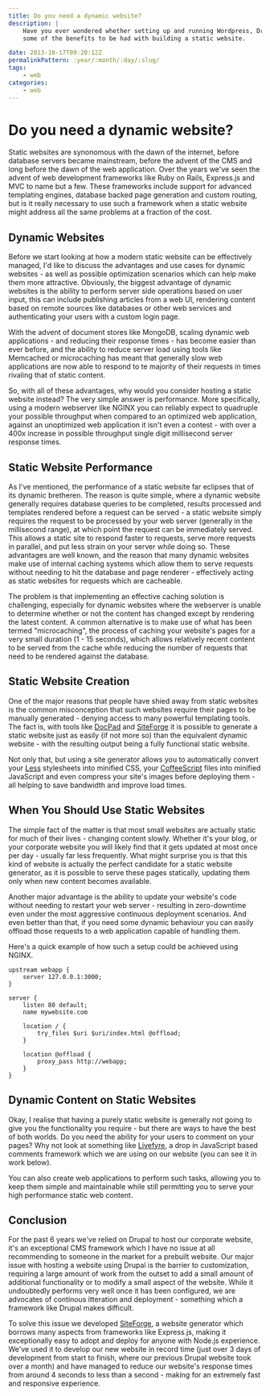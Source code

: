 ```yaml
---
title: Do you need a dynamic website?
description: |
    Have you ever wondered whether setting up and running Wordpress, Drupal or Joomla is really worth it? I'll run through
    some of the benefits to be had with building a static website.

date: 2013-10-17T09:20:12Z
permalinkPattern: :year/:month/:day/:slug/
tags:
    - web
categories:
    - web
---
```


# Do you need a dynamic website?
Static websites are synonomous with the dawn of the internet, before database servers became mainstream, before the advent of the CMS and long before the dawn of the web application. Over the years we've seen the advent of web development frameworks like Ruby on Rails, Express.js and MVC to name but a few. These frameworks include support for advanced templating engines, database backed page generation and custom routing, but is it really necessary to use such a framework when a static website might address all the same problems at a fraction of the cost.

<!-- more -->

## Dynamic Websites
Before we start looking at how a modern static website can be effectively managed, I'd like to discuss the advantages and use cases for dynamic websites - as well as possible optimization scenarios which can help make them more attractive. Obviously, the biggest advantage of dynamic websites is the ability to perform server side operations based on user input, this can include publishing articles from a web UI, rendering content based on remote sources like databases or other web services and authenticating your users with a custom login page.

With the advent of document stores like MongoDB, scaling dynamic web applications - and reducing their response times - has become easier than ever before, and the ability to reduce server load using tools like Memcached or microcaching has meant that generally slow web applications are now able to respond to te majority of their requests in times rivaling that of static content.

So, with all of these advantages, why would you consider hosting a static website instead? The very simple answer is performance. More specifically, using a modern webserver like NGINX you can reliably expect to quadruple your possible throughput when compared to an optimized web application, against an unoptimized web application it isn't even a contest - with over a 400x increase in possible throughput single digit millisecond server response times.

## Static Website Performance
As I've mentioned, the performance of a static website far eclipses that of its dynamic bretheren. The reason is quite simple, where a dynamic website generally requires database queries to be completed, results processed and templates rendered before a request can be served - a static website simply requires the request to be processed by your web server (generally in the millisecond range), at which point the request can be immediately served. This allows a static site to respond faster to requests, serve more requests in parallel, and put less strain on your server while doing so. These advantages are well known, and the reason that many dynamic websites make use of internal caching systems which allow them to serve requests without needing to hit the database and page renderer - effectively acting as static websites for requests which are cacheable.

The problem is that implementing an effective caching solution is challenging, especially for dynamic websites where the webserver is unable to determine whether or not the content has changed except by rendering the latest content. A common alternative is to make use of what has been termed "microcaching", the process of caching your website's pages for a very small duration (1 - 15 seconds), which allows relatively recent content to be served from the cache while reducing the number of requests that need to be rendered against the database.

## Static Website Creation
One of the major reasons that people have shied away from static websites is the common misconception that such websites require their pages to be manually generated - denying access to many powerful templating tools. The fact is, with tools like [DocPad][docpad] and [SiteForge](/siteforge) it is possible to generate a static website just as easily (if not more so) than the equivalent dynamic website - with the resulting output being a fully functional static website.

Not only that, but using a site generator allows you to automatically convert your [Less][less] stylesheets into minified CSS, your [CoffeeScript][coffeescript] files into minified JavaScript and even compress your site's images before deploying them - all helping to save bandwidth and improve load times.

## When You Should Use Static Websites
The simple fact of the matter is that most small websites are actually static for much of their lives - changing content slowly. Whether it's your blog, or your corporate website you will likely find that it gets updated at most once per day - usually far less frequently. What might surprise you is that this kind of website is actually the perfect candidate for a static website generator, as it is possible to serve these pages statically, updating them only when new content becomes available.

Another major advantage is the ability to update your website's code without needing to restart your web server - resulting in zero-downtime even under the most aggressive continuous deployment scenarios. And even better than that, if you need some dynamic behaviour you can easily offload those requests to a web application capable of handling them.

Here's a quick example of how such a setup could be achieved using NGINX.

```
upstream webapp {
	server 127.0.0.1:3000;
}

server {
	listen 80 default;
	name mywebsite.com
	
	location / {
		try_files $uri $uri/index.html @offload;
	}

	location @offload {
		proxy_pass http://webapp;
	}
}
```

## Dynamic Content on Static Websites
Okay, I realise that having a purely static website is generally not going to give you the functionality you require - but there are ways to have the best of both worlds. Do you need the ability for your users to comment on your pages? Why not look at something like [Livefyre][livefyre], a drop in JavaScript based comments framework which we are using on our website (you can see it in work below).

You can also create web applications to perform such tasks, allowing you to keep them simple and maintainable while still permitting you to serve your high performance static web content.

## Conclusion
For the past 6 years we've relied on Drupal to host our corporate website, it's an exceptional CMS framework which I have no issue at all recommending to someone in the market for a prebuilt website. Our major issue with hosting a website using Drupal is the barrier to customization, requiring a large amount of work from the outset to add a small amount of additional functionality or to modify a small aspect of the website. While it undoubtedly performs very well once it has been configured, we are advocates of continous itteration and deployment - something which a framework like Drupal makes difficult.

To solve this issue we developed [SiteForge](/siteforge), a website generator which borrows many aspects from frameworks like Express.js, making it exceptionally easy to adopt and deploy for anyone with Node.js experience. We've used it to develop our new website in record time (just over 3 days of development from start to finish, where our previous Drupal website took over a month) and have managed to reduce our website's response times from around 4 seconds to less than a second - making for an extremely fast and responsive experience.

[docpad]: http://docpad.org
[less]: http://lesscss.org
[coffeescript]: http://coffeescript.org
[livefyre]: http://web.livefyre.com